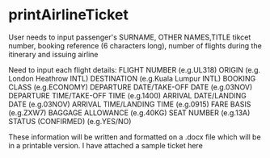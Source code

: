 # printAirlineTicket
User needs to input passenger's SURNAME, OTHER NAMES,TITLE tikcet number, booking reference (6 characters long), number of flights during the itinerary and
issuing airline

Need to input each flight details:
FLIGHT NUMBER (e.g.UL318)
ORIGIN (e.g. London Heathrow INTL)
DESTINATION (e.g.Kuala Lumpur INTL)
BOOKING CLASS (e.g.ECONOMY)
DEPARTURE DATE/TAKE-OFF DATE (e.g.03NOV)
DEPARTURE TIME/TAKE-OFF TIME (e.g.1400)
ARRIVAL DATE/LANDING DATE (e.g.03NOV)
ARRIVAL TIME/LANDING TIME (e.g.0915)
FARE BASIS (e.g.ZXW7)
BAGGAGE ALLOWANCE (e.g.40KG)
SEAT NUMBER (e.g.13A)
STATUS (CONFIRMED) (e.g.YES/NO)

These information will be written and formatted on a .docx file which will be in a printable version.
I have attached a sample ticket here

